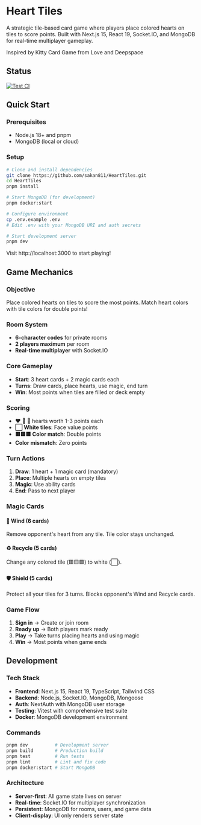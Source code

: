 # Heart Tiles

A strategic tile-based card game where players place colored hearts on tiles to score points. Built with Next.js 15, React 19, Socket.IO, and MongoDB for real-time multiplayer gameplay.

Inspired by Kitty Card Game from Love and Deepspace

## Status

[![Test CI](https://github.com/sakan811/no-kitty-cards-game/actions/workflows/ci.yml/badge.svg)](https://github.com/sakan811/no-kitty-cards-game/actions/workflows/ci.yml)

## Quick Start

### Prerequisites
- Node.js 18+ and pnpm
- MongoDB (local or cloud)

### Setup
```bash
# Clone and install dependencies
git clone https://github.com/sakan811/HeartTiles.git
cd HeartTiles
pnpm install

# Start MongoDB (for development)
pnpm docker:start

# Configure environment
cp .env.example .env
# Edit .env with your MongoDB URI and auth secrets

# Start development server
pnpm dev
```

Visit http://localhost:3000 to start playing!

## Game Mechanics

### Objective
Place colored hearts on tiles to score the most points. Match heart colors with tile colors for double points!

### Room System
- **6-character codes** for private rooms
- **2 players maximum** per room
- **Real-time multiplayer** with Socket.IO

### Core Gameplay
- **Start**: 3 heart cards + 2 magic cards each
- **Turns**: Draw cards, place hearts, use magic, end turn
- **Win**: Most points when tiles are filled or deck empty

### Scoring
- ❤️ 💛 💚 hearts worth 1-3 points each
- **⬜ White tiles**: Face value points
- **🟥🟨🟩 Color match**: Double points
- **Color mismatch**: Zero points

### Turn Actions
1. **Draw**: 1 heart + 1 magic card (mandatory)
2. **Place**: Multiple hearts on empty tiles
3. **Magic**: Use ability cards
4. **End**: Pass to next player

### Magic Cards

#### 💨 Wind (6 cards)
Remove opponent's heart from any tile. Tile color stays unchanged.

#### ♻️ Recycle (5 cards)
Change any colored tile (🟥🟨🟩) to white (⬜).

#### 🛡️ Shield (5 cards)
Protect all your tiles for 3 turns. Blocks opponent's Wind and Recycle cards.

### Game Flow
1. **Sign in** → Create or join room
2. **Ready up** → Both players mark ready
3. **Play** → Take turns placing hearts and using magic
4. **Win** → Most points when game ends

## Development

### Tech Stack
- **Frontend**: Next.js 15, React 19, TypeScript, Tailwind CSS
- **Backend**: Node.js, Socket.IO, MongoDB, Mongoose
- **Auth**: NextAuth with MongoDB user storage
- **Testing**: Vitest with comprehensive test suite
- **Docker**: MongoDB development environment

### Commands
```bash
pnpm dev          # Development server
pnpm build        # Production build
pnpm test         # Run tests
pnpm lint         # Lint and fix code
pnpm docker:start # Start MongoDB
```

### Architecture
- **Server-first**: All game state lives on server
- **Real-time**: Socket.IO for multiplayer synchronization
- **Persistent**: MongoDB for rooms, users, and game data
- **Client-display**: UI only renders server state